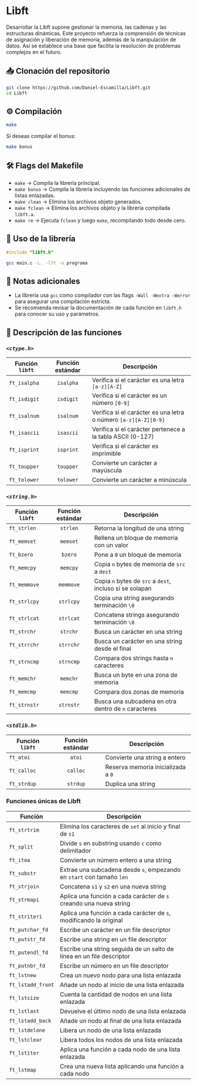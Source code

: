 # Libft

Desarrollar la Libft supone gestionar la memoria, las cadenas y las estructuras dinámicas. Este proyecto refuerza la comprensión de técnicas de asignación y liberación de memoria, además de la manipulación de datos. Así se establece una base que facilita la resolución de problemas complejos en el futuro.

## 📥 Clonación del repositorio
```sh
git clone https://github.com/Daniel-Escamilla/Libft.git
cd Libft
```
## ⚙️ Compilación
```sh
make
``` 
Si deseas compilar el bonus:
```sh
make bonus 
``` 
## 🛠️ Flags del Makefile
- `make` → Compila la librería principal. 
- `make bonus` → Compila la librería incluyendo las funciones adicionales de listas enlazadas.
- `make clean` → Elimina los archivos objeto generados.
- `make fclean` → Elimina los archivos objeto y la librería compilada `libft.a`.
- `make re` → Ejecuta `fclean` y luego `make`, recompilando todo desde cero.
## 🚀 Uso de la librería
```c 
#include "libft.h"
``` 
```sh 
gcc main.c -L. -lft -o programa 
``` 
## 📌 Notas adicionales
- La librería usa `gcc` como compilador con las flags `-Wall -Wextra -Werror` para asegurar una compilación estricta.
- Se recomienda revisar la documentación de cada función en `libft.h` para conocer su uso y parámetros.

## 📖 Descripción de las funciones

### *`<ctype.h>`*  
| Función `libft` | Función estándar | Descripción |
|-----------------|------------------|-------------|
| `ft_isalpha` | <center>`isalpha`<center> | Verifica si el carácter es una letra `[a-z][A-Z]` |
| `ft_isdigit` | <center>`isdigit`<center> | Verifica si el carácter es un número `[0-9]` |
| `ft_isalnum` | <center>`isalnum`<center> | Verifica si el carácter es una letra o número `[a-z][A-Z][0-9]` |
| `ft_isascii` | <center>`isascii`<center> | Verifica si el carácter pertenece a la tabla ASCII (0-127) |
| `ft_isprint` | <center>`isprint`<center> | Verifica si el carácter es imprimible |
| `ft_toupper` | <center>`toupper`<center> | Convierte un carácter a mayúscula |
| `ft_tolower` | <center>`tolower`<center> | Convierte un carácter a minúscula |

### *`<string.h>`*  
| Función `libft` | Función estándar | Descripción |
|-----------------|------------------|-------------|
| `ft_strlen`  | <center>`strlen`<center>  | Retorna la longitud de una string |
| `ft_memset`  | <center>`memset`<center>  | Rellena un bloque de memoria con un valor |
| `ft_bzero`   | <center>`bzero`<center>   | Pone a `0` un bloque de memoria |
| `ft_memcpy`  | <center>`memcpy`<center>  | Copia `n` bytes de memoria de `src` a `dest` |
| `ft_memmove` | <center>`memmove`<center> | Copia `n` bytes de `src` a `dest`, incluso si se solapan |
| `ft_strlcpy` | <center>`strlcpy`<center> | Copia una string asegurando terminación `\0` |
| `ft_strlcat` | <center>`strlcat`<center> | Concatena strings asegurando terminación `\0` |
| `ft_strchr`  | <center>`strchr`<center>  | Busca un carácter en una string |
| `ft_strrchr` | <center>`strrchr`<center> | Busca un carácter en una string desde el final |
| `ft_strncmp` | <center>`strncmp`<center> | Compara dos strings hasta `n` caracteres |
| `ft_memchr`  | <center>`memchr`<center>  | Busca un byte en una zona de memoria |
| `ft_memcmp`  | <center>`memcmp`<center>  | Compara dos zonas de memoria |
| `ft_strnstr` | <center>`strnstr`<center> | Busca una subcadena en otra dentro de `n` caracteres |

### *`<stdlib.h>`*  
| Función `libft` | Función estándar | Descripción |
|-----------------|------------------|-------------|
| `ft_atoi`    | <center>`atoi`<center>    | Convierte una string a entero |
| `ft_calloc`  | <center>`calloc`<center>  | Reserva memoria inicializada a `0` |
| `ft_strdup`  | <center>`strdup`<center>  | Duplica una string |

### Funciones únicas de Libft
| Función  | Descripción |
|----------|-------------|
| `ft_strtrim`      | Elimina los caracteres de `set` al inicio y final de `s1`|
| `ft_split`        | Divide `s` en substring usando `c` como delimitador |
| `ft_itoa`         | Convierte un número entero a una string |
| `ft_substr`       | Extrae una subcadena desde `s`, empezando en `start` con tamaño `len` |
| `ft_strjoin`      | Concatena `s1` y `s2` en una nueva string |
| `ft_strmapi`      | Aplica una función a cada carácter de `s` creando una nueva string |
| `ft_striteri`     | Aplica una función a cada carácter de `s`, modificando la original |
| `ft_putchar_fd`   | Escribe un carácter en un file descriptor |
| `ft_putstr_fd`    | Escribe una string en un file descriptor |
| `ft_putendl_fd`   | Escribe una string seguida de un salto de línea en un file descriptor |
| `ft_putnbr_fd`    | Escribe un número en un file descriptor |
| `ft_lstnew`       | Crea un nuevo nodo para una lista enlazada |
| `ft_lstadd_front` | Añade un nodo al inicio de una lista enlazada |
| `ft_lstsize`      | Cuenta la cantidad de nodos en una lista enlazada |
| `ft_lstlast`      | Devuelve el último nodo de una lista enlazada |
| `ft_lstadd_back`  | Añade un nodo al final de una lista enlazada |
| `ft_lstdelone`    | Libera un nodo de una lista enlazada |
| `ft_lstclear`     | Libera todos los nodos de una lista enlazada |
| `ft_lstiter`      | Aplica una función a cada nodo de una lista enlazada |
| `ft_lstmap`       | Crea una nueva lista aplicando una función a cada nodo |
